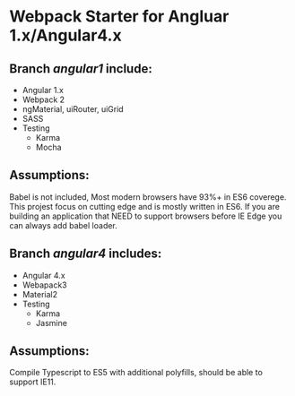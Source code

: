 Webpack Starter for Angluar 1.x/Angular4.x
===============================


Branch *angular1* include:
-------------
- Angular 1.x
- Webpack 2
- ngMaterial, uiRouter, uiGrid
- SASS
- Testing
  - Karma
  - Mocha

Assumptions:
-----------

Babel is not included, Most modern browsers have 93%+ in ES6 coverege. This projest focus on cutting edge and is mostly written in ES6.
If you are building an application that NEED to support browsers before IE Edge you can always add babel loader.


Branch *angular4* includes:
--------------------------
- Angular 4.x
- Webapack3
- Material2
- Testing
  - Karma
  - Jasmine

Assumptions:
-----------
Compile Typescript to ES5 with additional polyfills, should be able to support IE11.
